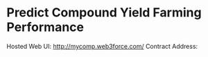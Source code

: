 # Predict Compound Yield Farming Performance
Hosted Web UI: http://mycomp.web3force.com/
Contract Address: 
